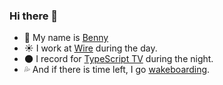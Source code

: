 ### Hi there 👋

- 🙂 My name is [Benny](http://bennycode.com/)
- ☀️️ I work at [Wire](https://wire.com/) during the day.
- 🌑 I record for [TypeScript TV](https://typescript.tv/) during the night.
- 💦 And if there is time left, I go [wakeboarding](https://www.instagram.com/p/B-Pzn01ItYl/).
